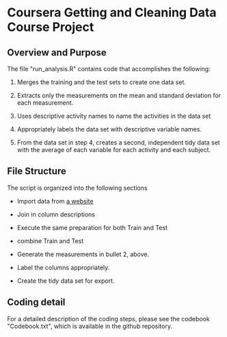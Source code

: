 Coursera Getting and Cleaning Data Course Project
=================================================

Overview and Purpose
--------------------

The file "run_analysis.R" contains code that accomplishes the following:


1. Merges the training and the test sets to create one data set.

2. Extracts only the measurements on the mean and standard deviation for each measurement. 

3. Uses descriptive activity names to name the activities in the data set

4. Appropriately labels the data set with descriptive variable names. 

5. From the data set in step 4, creates a second, independent tidy data set with the average 
of each variable for each activity and each subject.

File Structure
--------------

The script is organized into the following sections

* Import data from [a website](https://d396qusza40orc.cloudfront.net/getdata%2Fprojectfiles%2FUCI%20HAR%20Dataset.zip)

* Join in column descriptions

* Execute the same preparation for both Train and Test

* combine Train and Test

* Generate the measurements in bullet 2, above.

* Label the columns appropriately.

* Create the tidy data set for export.

Coding detail
-------------

For a detailed description of the coding steps, please see the codebook "Codebook.txt", which is available in the github
repository.